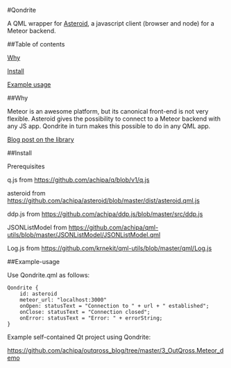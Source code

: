 #Qondrite

A QML wrapper for [Asteroid](http://github.com/modora/asteroid), a 
javascript client (browser and node) for a Meteor backend.

##Table of contents

[Why](#why)

[Install](#install)

[Example usage](#example-usage)

##Why

Meteor is an awesome platform, but its canonical
front-end is not very flexible. Asteroid gives the
possibility to connect to a Meteor backend with any JS app.
Qondrite in turn makes this possible to do in any QML app.

[Blog post on the library](http://mondora.com/#!/post/e2da7bd7ccb774de13324488b4e24abd)

##Install

Prerequisites

q.js from https://github.com/achipa/q/blob/v1/q.js

asteroid from https://github.com/achipa/asteroid/blob/master/dist/asteroid.qml.js

ddp.js from https://github.com/achipa/ddp.js/blob/master/src/ddp.js

JSONListModel from https://github.com/achipa/qml-utils/blob/master/JSONListModel/JSONListModel.qml

Log.js from https://github.com/krnekit/qml-utils/blob/master/qml/Log.js

##Example-usage

Use Qondrite.qml as follows:

    Qondrite {
        id: asteroid
        meteor_url: "localhost:3000"
        onOpen: statusText = "Connection to " + url + " established";
        onClose: statusText = "Connection closed";
        onError: statusText = "Error: " + errorString;
    }

Example self-contained Qt project using Qondrite:

https://github.com/achipa/outqross_blog/tree/master/3_OutQross.Meteor_demo

